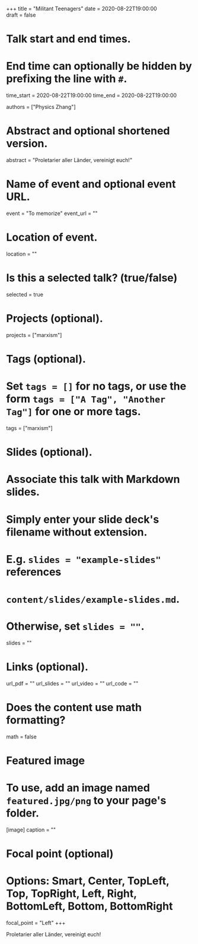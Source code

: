+++
title = "Militant Teenagers"
date = 2020-08-22T19:00:00  
draft = false

# Talk start and end times.
#   End time can optionally be hidden by prefixing the line with `#`.
time_start = 2020-08-22T19:00:00 
time_end = 2020-08-22T19:00:00 

authors = ["Physics Zhang"]

# Abstract and optional shortened version.
abstract = "Proletarier aller Länder, vereinigt euch!"

# Name of event and optional event URL.
event = "To memorize"
event_url = ""

# Location of event.
location = ""

# Is this a selected talk? (true/false)
selected = true

# Projects (optional).
projects = ["marxism"]

# Tags (optional).
#   Set `tags = []` for no tags, or use the form `tags = ["A Tag", "Another Tag"]` for one or more tags.
tags = ["marxism"]

# Slides (optional).
#   Associate this talk with Markdown slides.
#   Simply enter your slide deck's filename without extension.
#   E.g. `slides = "example-slides"` references 
#   `content/slides/example-slides.md`.
#   Otherwise, set `slides = ""`.
slides = ""

# Links (optional).
url_pdf = ""
url_slides = ""
url_video = ""
url_code = ""

# Does the content use math formatting?
math = false

# Featured image
# To use, add an image named `featured.jpg/png` to your page's folder. 
[image]
  caption = ""

  # Focal point (optional)
  # Options: Smart, Center, TopLeft, Top, TopRight, Left, Right, BottomLeft, Bottom, BottomRight
  focal_point = "Left"
+++

Proletarier aller Länder, vereinigt euch!
